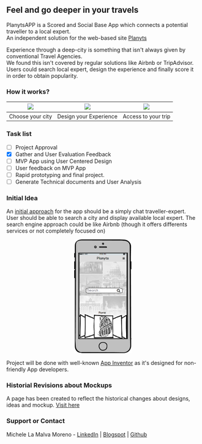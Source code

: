 ## Feel and go deeper in your travels

PlanytsAPP is a Scored and Social Base App which connects a potential traveller to a local expert.  
An independent solution for the web-based site [Planyts](http://www.planyts.com/)

Experience through a deep-city is something that isn't always given by conventional Travel Agencies.  
We found this isn't covered by regular solutions like Airbnb or TripAdvisor.  
Users could search local expert, design the experience and finally score it in order to obtain popularity.  


### How it works?

| <img src="https://fast-wave-43306.herokuapp.com/img/how-it-works/city1.svg" width="150"> | <img src="https://fast-wave-43306.herokuapp.com/img/how-it-works/designer1.svg" width="150"> | <img src="https://fast-wave-43306.herokuapp.com/img/how-it-works/envio.svg" width="150">
| -------------------------- | -------------------------- | -------------------------- |
|      Choose your city      |   Design your Experience   |    Access to your trip     |

### Task list

* [ ] Project Approval
* [x] Gather and User Evaluation Feedback
* [ ] MVP App using User Centered Design
* [ ] User feedback on MVP App
* [ ] Rapid prototyping and final project.
* [ ] Generate Technical documents and User Analysis

### Initial Idea

An [initial approach](https://github.com/Mickyleitor/PlanytsAPP/blob/master/docs/FirstApproach/README.md) for the app should be a simply chat traveller-expert. User should be able to search a city and display available local expert. The search engine approach could be like Airbnb (though it offers differents services or not completely focused on)

<center><img src="https://raw.githubusercontent.com/Mickyleitor/PlanytsAPP/master/docs/FirstApproach/Balsamiq-home.png" width="150"></center>

Project will be done with well-known [App Inventor](http://appinventor.mit.edu) as it's designed for non-friendly App developers.

### Historial Revisions about Mockups

A page has been created to reflect the historical changes about designs, ideas and mockup. [Visit here](https://github.com/Mickyleitor/PlanytsAPP/blob/master/docs/README.md)

### Support or Contact

Michele La Malva Moreno - [LinkedIn](https://www.linkedin.com/in/michele-la-malva-moreno/) | [Blogspot](https://mickysim.blogspot.com/) | [Github](https://github.com/Mickyleitor)
